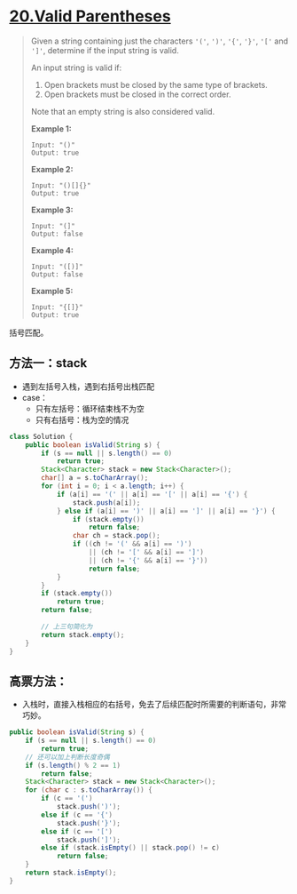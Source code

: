 # [20.Valid Parentheses](1)

> Given a string containing just the characters `'('`, `')'`, `'{'`, `'}'`, `'['` and `']'`, determine if the input string is valid.
>
> An input string is valid if:
>
> 1. Open brackets must be closed by the same type of brackets.
> 2. Open brackets must be closed in the correct order.
>
> Note that an empty string is also considered valid.
>
> **Example 1:**
>
> ```
> Input: "()"
> Output: true
> ```
>
> **Example 2:**
>
> ```
> Input: "()[]{}"
> Output: true
> ```
>
> **Example 3:**
>
> ```
> Input: "(]"
> Output: false
> ```
>
> **Example 4:**
>
> ```
> Input: "([)]"
> Output: false
> ```
>
> **Example 5:**
>
> ```
> Input: "{[]}"
> Output: true
> ```



括号匹配。



## 方法一：stack

* 遇到左括号入栈，遇到右括号出栈匹配
* case：
  * 只有左括号：循环结束栈不为空
  * 只有右括号：栈为空的情况



```java
class Solution {
    public boolean isValid(String s) {
        if (s == null || s.length() == 0)
            return true;
        Stack<Character> stack = new Stack<Character>();
        char[] a = s.toCharArray();
        for (int i = 0; i < a.length; i++) {
            if (a[i] == '(' || a[i] == '[' || a[i] == '{') {
                stack.push(a[i]);
            } else if (a[i] == ')' || a[i] == ']' || a[i] == '}') {
                if (stack.empty())
                    return false;
                char ch = stack.pop();
                if ((ch != '(' && a[i] == ')') 
                    || (ch != '[' && a[i] == ']') 
                    || (ch != '{' && a[i] == '}'))
                    return false;
            }
        }
        if (stack.empty())
            return true;    
        return false;
        
        // 上三句简化为
        return stack.empty();
    }
}
```





## 高票方法：

* 入栈时，直接入栈相应的右括号，免去了后续匹配时所需要的判断语句，非常巧妙。

```java
public boolean isValid(String s) {
    if (s == null || s.length() == 0)
        return true;
    // 还可以加上判断长度奇偶
    if (s.length() % 2 == 1)
        return false;
	Stack<Character> stack = new Stack<Character>();
	for (char c : s.toCharArray()) {
		if (c == '(')
			stack.push(')');
		else if (c == '{')
			stack.push('}');
		else if (c == '[')
			stack.push(']');
		else if (stack.isEmpty() || stack.pop() != c)
			return false;
	}
	return stack.isEmpty();
}
```





[1]: https://leetcode.com/problems/valid-parentheses/